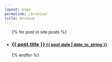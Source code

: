 ```yaml
---
layout: page
permalink: /archive/
title: Archive
---
```


<ul>
  {% for post in site.posts %}
   <li>
        <h3>
          <a href="{{ post.url }}">
            {{ post.title }}
            <small>{{ post.date | date_to_string }}</small>
          </a>
        </h3>
      </li>
  {% endfor %}
</ul>




